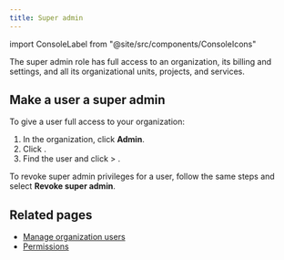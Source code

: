 ```yaml
---
title: Super admin
---
```


import ConsoleLabel from "@site/src/components/ConsoleIcons"

The super admin role has full access to an organization, its billing and settings, and all its organizational units, projects, and services.

## Make a user a super admin

To give a user full access to your organization:

1.  In the organization, click **Admin**.
1.  Click <ConsoleLabel name="users"/>.
1.  Find the user and click <ConsoleLabel name="actions"/> > <ConsoleLabel name="make super admin"/>.

To revoke super admin privileges for a user, follow the same steps and
select **Revoke super admin**.

## Related pages
<!-- vale off -->
- [Manage organization users](/docs/platform/howto/manage-org-users)
- [Permissions](/docs/platform/concepts/permissions)
